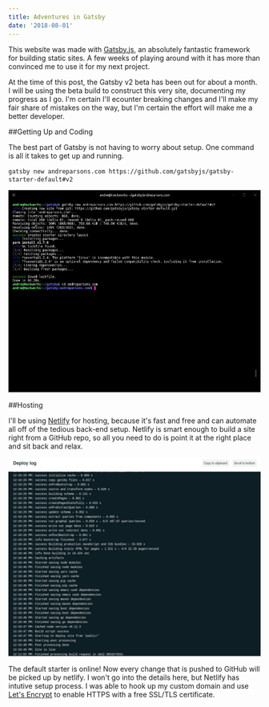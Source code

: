 ```yaml
---
title: Adventures in Gatsby
date: '2018-08-01'
---
```


This website was made with [Gatsby.js](https://www.gatsbyjs.org), an absolutely fantastic framework for building static sites. A few weeks of playing around with it has more than convinced me to use it for my next project.

At the time of this post, the Gatsby v2 beta has been out for about a month. I will be using the beta build to construct this very site, documenting my progress as I go. I'm certain I'll ecounter breaking changes and I'll make my fair share of mistakes on the way, but I'm certain the effort will make me a better developer.

##Getting Up and Coding

The best part of Gatsby is not having to worry about setup. One command is all it takes to get up and running.

```
gatsby new andreparsons.com https://github.com/gatsbyjs/gatsby-starter-default#v2
```
![Setup](setup.jpeg "84.20 seconds later and... bam")

##Hosting

I'll be using [Netlify](https://www.netlify.com) for hosting, because it's fast and free and can automate all off of the tedious back-end setup. Netlify is smart enough to build a site right from a GitHub repo, so all you need to do is point it at the right place and sit back and relax.

![Netlify Magic](setup-2.jpeg "Systems online.")

The default starter is online! Now every change that is pushed to GitHub will be picked up by netlify. I won't go into the details here, but Netlify has intutive setup process. I was able to hook up my custom domain and use [Let's Encrypt](https://letsencrypt.org) to enable HTTPS with a free SSL/TLS certificate.